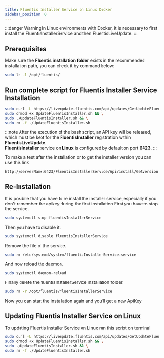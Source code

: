 ```yaml
---
title: Fluentis Installer Service on Linux Docker
sidebar_position: 0
---
```


:::danger Warning
In Linux environments with Docker, it is necessary to first install the FluentisInstallerService and then FluentisLiveUpdate.
:::

## Prerequisites

Make sure the **Fluentis installation folder** exists in the recommended installation path, you can check it by command below:

```bash
sudo ls -l /opt/fluentis/
```

## Run complete script for Fluentis Installer Service Installation 

``` bash
sudo curl -L https://liveupdate.fluentis.com/api/updates/GetUpdateFluentisInstallerScriptForLinux -o UpdateFluentisInstaller.sh && \
sudo chmod +x UpdateFluentisInstaller.sh && \
sudo ./UpdateFluentisInstaller.sh && \
sudo rm -f ./UpdateFluentisInstaller.sh
```


:::note
After the execution of the bash script, an API key will be released, which must be kept for the **FluentisInstaller** registration within **FluentisLiveUpdate**.  
**FluentisInstaller** service on **Linux** is configured by default on port **6423**.
:::

To make a test after the installation or to get the installer version you can use this link
``` bash title="link"
http://serverName:6423/FluentisInstallerService/Api/install/Getversion
```
## Re-Installation 
It is posibile that you have to re install the installer service, especially if you don't remember the apikey during the first installation
First you have to stop the service.
``` bash
sudo systemctl stop fluentisInstallerService
```

Then you have to disable it.
``` bash
sudo systemctl disable fluentisInstallerService
```

Remove the file of the service.
``` bash
sudo rm /etc/systemd/system/fluentisInstallerService.service
```

And now reload the daemon.
``` bash
sudo systemctl daemon-reload
```

Finally delete the fluentisInstallerService installation folder.
``` bash
sudo rm -r /opt/fluentis/fluentisInstallerService
```
Now you can start the installation again and you'll get a new ApiKey

## Updating Fluentis Installer Service on Linux

To updating Fluentis Installer Service on Linux run this script on terminal

```bash
sudo curl -L https://liveupdate.fluentis.com/api/updates/GetUpdateFluentisInstallerScriptForLinux -o UpdateFluentisInstaller.sh && \
sudo chmod +x UpdateFluentisInstaller.sh && \
sudo ./UpdateFluentisInstaller.sh && \
sudo rm -f ./UpdateFluentisInstaller.sh
```